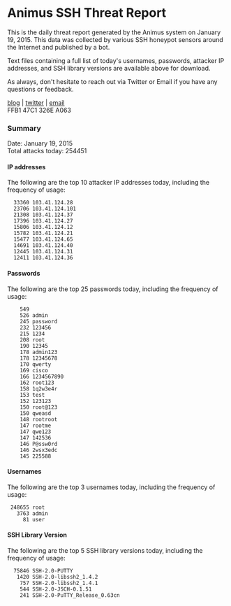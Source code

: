 # Animus SSH Threat Report

This is the daily threat report generated by the Animus system on January 19, 2015. This data was collected by various SSH honeypot sensors around the Internet and published by a bot.  

Text files containing a full list of today's usernames, passwords, attacker IP addresses, and SSH library versions are available above for download.  

As always, don't hesitate to reach out via Twitter or Email if you have any questions or feedback.  

[blog](http://morris.guru) | [twitter](https://twitter.com/andrew___morris) | [email](mailto:andrew@morris.guru)  
FFB1 47C1 326E A063  

### Summary

Date: January 19, 2015  
Total attacks today: 254451  

#### IP addresses
The following are the top 10 attacker IP addresses today, including the frequency of usage:
```
  33360 103.41.124.28
  23706 103.41.124.101
  21308 103.41.124.37
  17396 103.41.124.27
  15806 103.41.124.12
  15782 103.41.124.21
  15477 103.41.124.65
  14691 103.41.124.40
  12445 103.41.124.31
  12411 103.41.124.36
```

#### Passwords
The following are the top 25 passwords today, including the frequency of usage:
```
    549 
    526 admin
    245 password
    232 123456
    215 1234
    208 root
    190 12345
    178 admin123
    178 12345678
    170 qwerty
    169 cisco
    166 1234567890
    162 root123
    158 1q2w3e4r
    153 test
    152 123123
    150 root@123
    150 qweasd
    148 rootroot
    147 rootme
    147 qwe123
    147 142536
    146 P@ssw0rd
    146 2wsx3edc
    145 225588
```

#### Usernames
The following are the top 3 usernames today, including the frequency of usage:
```
 248655 root
   3763 admin
     81 user
```

#### SSH Library Version
The following are the top 5 SSH library versions today, including the frequency of usage:
```
  75846 SSH-2.0-PUTTY
   1420 SSH-2.0-libssh2_1.4.2
    757 SSH-2.0-libssh2_1.4.1
    544 SSH-2.0-JSCH-0.1.51
    241 SSH-2.0-PuTTY_Release_0.63cn
```
